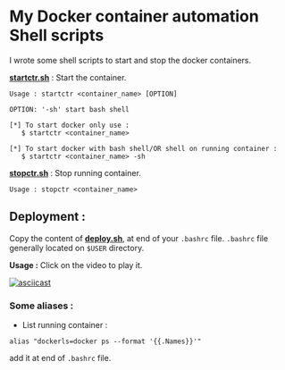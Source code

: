 # My Docker container automation Shell scripts

I wrote some shell scripts to start and stop the docker containers.   

**[startctr.sh](startctr.sh)** : Start the container. 
```console
Usage : startctr <container_name> [OPTION]

OPTION: '-sh' start bash shell

[*] To start docker only use : 
   $ startctr <container_name>

[*] To start docker with bash shell/OR shell on running container : 
   $ startctr <container_name> -sh
```
**[stopctr.sh](stopctr.sh)** : Stop running container.
```console
Usage : stopctr <container_name>
```
## Deployment : 

Copy the content of **[deploy.sh](deploy.sh)**,  at end of your `.bashrc` file. `.bashrc` file generally located on `$USER` directory.

**Usage :** Click on the video to play it.
    
[![asciicast](https://asciinema.org/a/276346.svg)](https://asciinema.org/a/276346)

### Some aliases :

* List running container :
``` 
alias "dockerls=docker ps --format '{{.Names}}'"
```

add it at end of `.bashrc` file.

